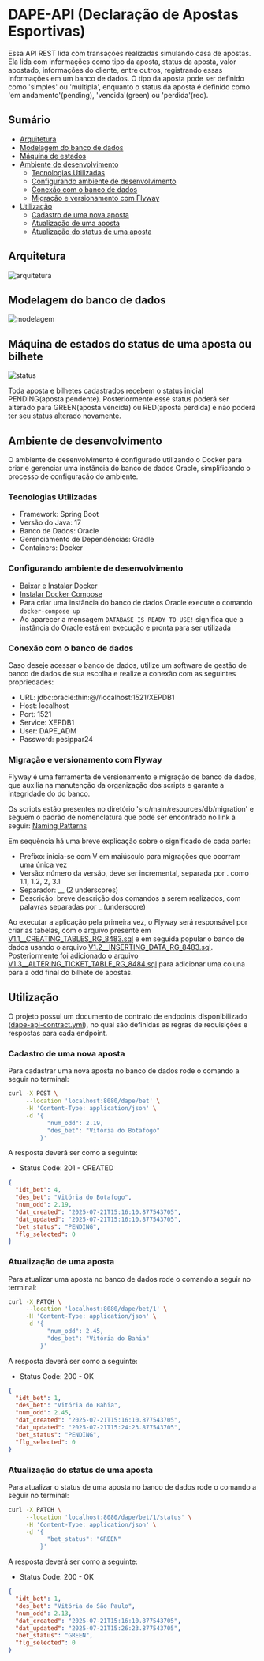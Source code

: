 # DAPE-API (Declaração de Apostas Esportivas)

Essa API REST lida com transações realizadas simulando casa de apostas.
Ela lida com informações como tipo da aposta, status da aposta, valor apostado,
informações do cliente, entre outros, registrando essas informações  em um 
banco de dados. O tipo da aposta pode ser definido como 'simples' ou 'múltipla',
enquanto o status da aposta é definido como 'em andamento'(pending), 'vencida'(green)
ou 'perdida'(red).

## Sumário
- [Arquitetura](#arquitetura)
- [Modelagem do banco de dados](#modelagem-do-banco-de-dados)
- [Máquina de estados](#máquina-de-estados-do-status-de-uma-aposta-ou-bilhete)
- [Ambiente de desenvolvimento](#ambiente-de-desenvolvimento)
  - [Tecnologias Utilizadas](#tecnologias-utilizadas)
  - [Configurando ambiente de desenvolvimento](#configurando-ambiente-de-desenvolvimento)
  - [Conexão com o banco de dados](#conexão-com-o-banco-de-dados)
  - [Migração e versionamento com Flyway](#migração-e-versionamento-com-flyway)
- [Utilização](#utilização)
  - [Cadastro de uma nova aposta](#cadastro-de-uma-nova-aposta)
  - [Atualização de uma aposta](#atualização-de-uma-aposta)
  - [Atualização do status de uma aposta](#atualização-do-status-de-uma-aposta)


## Arquitetura
![arquitetura](/src/main/resources/images/arquitetura.png)

## Modelagem do banco de dados
![modelagem](/src/main/resources/images/modelagem.png)

## Máquina de estados do status de uma aposta ou bilhete
![status](/src/main/resources/images/status.png)

Toda aposta e bilhetes cadastrados recebem o status inicial PENDING(aposta pendente). Posteriormente esse
status poderá ser alterado para GREEN(aposta vencida) ou RED(aposta perdida) e não poderá ter seu status alterado novamente.

## Ambiente de desenvolvimento
O ambiente de desenvolvimento é configurado utilizando o Docker para criar e gerenciar
uma instância do banco de dados Oracle, simplificando o processo de configuração do ambiente.

### Tecnologias Utilizadas
- Framework: Spring Boot
- Versão do Java: 17
- Banco de Dados: Oracle
- Gerenciamento de Dependências: Gradle
- Containers: Docker

### Configurando ambiente de desenvolvimento

- [Baixar e Instalar Docker](https://docs.docker.com/get-docker/)
- [Instalar Docker Compose](https://docs.docker.com/compose/install/)
- Para criar uma instância do banco de dados Oracle execute o
  comando `docker-compose up`
- Ao aparecer a mensagem `DATABASE IS READY TO USE!` significa que
  a instância do Oracle está em execução e pronta para ser utilizada

### Conexão com o banco de dados
Caso deseje acessar o banco de dados, utilize um software de gestão de banco
de dados de sua escolha e realize a conexão com as seguintes propriedades:
- URL: jdbc:oracle:thin:@//localhost:1521/XEPDB1
- Host: localhost
- Port: 1521
- Service: XEPDB1
- User: DAPE_ADM
- Password: pesippar24

### Migração e versionamento com Flyway
Flyway é uma ferramenta de versionamento e migração de banco de dados, que auxilia
na manutenção da organização dos scripts e garante a integridade do do banco.

Os scripts estão presentes no diretório 'src/main/resources/db/migration' e seguem
o padrão de nomenclatura que pode ser encontrado no link a seguir: [Naming Patterns](https://documentation.red-gate.com/fd/migrations-184127470.html)

Em sequência há uma breve explicação sobre o significado de cada parte:
- Prefixo: inicia-se com V em maiúsculo para migrações que ocorram uma única vez
- Versão: número da versão, deve ser incremental, separada por . como 1.1, 1.2, 2, 3.1
- Separador: __ (2 underscores)
- Descrição: breve descrição dos comandos a serem realizados, com palavras separadas por _ (underscore)

Ao executar a aplicação pela primeira vez, o Flyway será responsável por criar as tabelas, com o arquivo presente em [V1.1__CREATING_TABLES_RG_8483.sql](src/main/resources/db/migration/V1.1__CREATING_TABLES_RG_8483.sql) e em seguida
popular o banco de dados usando o arquivo [V1.2__INSERTING_DATA_RG_8483.sql](src/main/resources/db/migration/V1.2__INSERTING_DATA_RG_8483.sql). Posteriormente foi 
adicionado o arquivo [V1.3__ALTERING_TICKET_TABLE_RG_8484.sql](src/main/resources/db/migration/V1.3__ALTERING_TICKET_TABLE_RG_8484.sql) para adicionar uma coluna
para a odd final do bilhete de apostas.

## Utilização

O projeto possui um documento de contrato de endpoints disponibilizado ([dape-api-contract.yml](src/main/resources/static/dape-api-contract.yml)), no qual
são definidas as regras de requisições e respostas para cada endpoint.

### Cadastro de uma nova aposta
Para cadastrar uma nova aposta no banco de dados rode o comando a seguir no terminal:
```sh
curl -X POST \
     --location 'localhost:8080/dape/bet' \
     -H 'Content-Type: application/json' \
     -d '{
           "num_odd": 2.19,
           "des_bet": "Vitória do Botafogo"
         }' 
```

A resposta deverá ser como a seguinte:
- Status Code: 201 - CREATED
```json
{
  "idt_bet": 4,
  "des_bet": "Vitória do Botafogo",
  "num_odd": 2.19,
  "dat_created": "2025-07-21T15:16:10.877543705",
  "dat_updated": "2025-07-21T15:16:10.877543705",
  "bet_status": "PENDING",
  "flg_selected": 0
}
```

### Atualização de uma aposta
Para atualizar uma aposta no banco de dados rode o comando a seguir no terminal:
```sh
curl -X PATCH \
     --location 'localhost:8080/dape/bet/1' \
     -H 'Content-Type: application/json' \
     -d '{
           "num_odd": 2.45,
           "des_bet": "Vitória do Bahia"
         }' 
```

A resposta deverá ser como a seguinte:
- Status Code: 200 - OK
```json
{
  "idt_bet": 1,
  "des_bet": "Vitória do Bahia",
  "num_odd": 2.45,
  "dat_created": "2025-07-21T15:16:10.877543705",
  "dat_updated": "2025-07-21T15:24:23.877543705",
  "bet_status": "PENDING",
  "flg_selected": 0
}
```

### Atualização do status de uma aposta
Para atualizar o status de uma aposta no banco de dados rode o comando a seguir no terminal:
```sh
curl -X PATCH \
     --location 'localhost:8080/dape/bet/1/status' \
     -H 'Content-Type: application/json' \
     -d '{
           "bet_status": "GREEN"
         }' 
```

A resposta deverá ser como a seguinte:
- Status Code: 200 - OK
```json
{
  "idt_bet": 1,
  "des_bet": "Vitória do São Paulo",
  "num_odd": 2.13,
  "dat_created": "2025-07-21T15:16:10.877543705",
  "dat_updated": "2025-07-21T15:26:23.877543705",
  "bet_status": "GREEN",
  "flg_selected": 0
}
```



